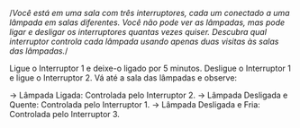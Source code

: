 /*Você está em uma sala com três interruptores, cada um conectado a uma lâmpada em salas diferentes. Você não pode ver as lâmpadas, mas pode ligar e desligar os interruptores quantas vezes quiser. Descubra qual interruptor controla cada lâmpada usando apenas duas visitas às salas das lâmpadas.*/



Ligue o Interruptor 1 e deixe-o ligado por 5 minutos.
Desligue o Interruptor 1 e ligue o Interruptor 2.
Vá até a sala das lâmpadas e observe:

   -> Lâmpada Ligada: Controlada pelo Interruptor 2.
   -> Lâmpada Desligada e Quente: Controlada pelo Interruptor 1.
   -> Lâmpada Desligada e Fria: Controlada pelo Interruptor 3.